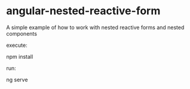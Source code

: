 # angular-nested-reactive-form
A simple example of how to work with nested reactive forms and nested components

execute:

  npm install

run:

  ng serve
